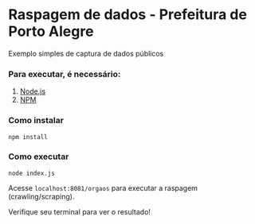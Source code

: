# Raspagem de dados - Prefeitura de Porto Alegre
Exemplo simples de captura de dados públicos

### Para executar, é necessário:

1. [Node.js](https://nodejs.org/en/)
2. [NPM](http://blog.npmjs.org/post/85484771375/how-to-install-npm)

### Como instalar
`npm install`

### Como executar
`node index.js`

Acesse `localhost:8081/orgaos` para executar a raspagem (crawling/scraping).

Verifique seu terminal para ver o resultado!
